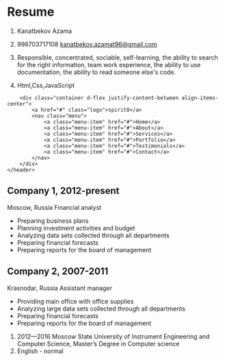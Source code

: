 # Resume
1. Kanatbekov Azama 
1. 996703717108 kanatbekov.azamat96@gmail.com

1. Responsible, concentrated, sociable, self-learning, the ability to search for the right information, team work experience, the ability to use
 documentation, the ability to read someone else's code.
1. Html,Css,JavaScript
```<header>
    <div class="container d-flex justify-content-between align-items-center">
        <a href="#" class="logo">spirit8</a>
        <nav class="menu">
            <a class="menu-item" href="#">Home</a>
            <a class="menu-item" href="#">About</a>
            <a class="menu-item" href="#">Services</a>
            <a class="menu-item" href="#">Portfolio</a>
            <a class="menu-item" href="#">Testimonials</a>
            <a class="menu-item" href="#">Contact</a>
        </nav>
    </div>
</header>
```
## Company 1, 2012-present
Moscow, Russia
Financial analyst

* Preparing business plans
* Planning investment activities and budget
* Analyzing data sets collected through all departments
* Preparing financial forecasts
* Preparing reports for the board of management

## Company 2, 2007-2011
Krasnodar, Russia
Assistant manager

* Providing main office with office supplies
* Analyzing large data sets collected through all departments
* Preparing financial forecasts
* Preparing reports for the board of management
1. 2012—2016 Moscow State University of Instrument Engineering and Computer Science,
 Master’s Degree in Computer science
1. English - normal